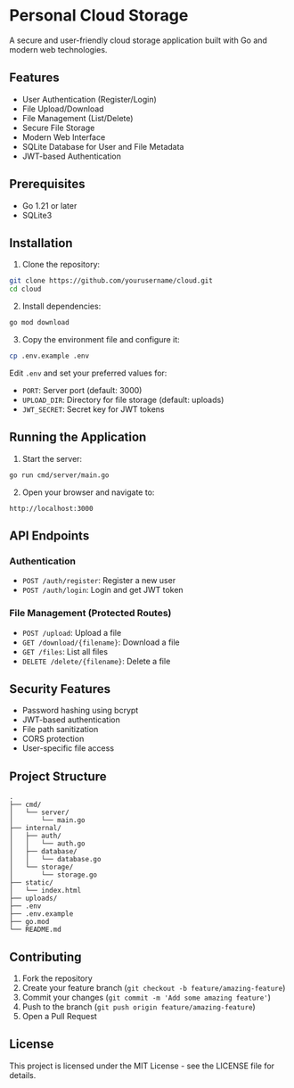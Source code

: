 # Personal Cloud Storage

A secure and user-friendly cloud storage application built with Go and modern web technologies.

## Features

- User Authentication (Register/Login)
- File Upload/Download
- File Management (List/Delete)
- Secure File Storage
- Modern Web Interface
- SQLite Database for User and File Metadata
- JWT-based Authentication

## Prerequisites

- Go 1.21 or later
- SQLite3

## Installation

1. Clone the repository:
```bash
git clone https://github.com/yourusername/cloud.git
cd cloud
```

2. Install dependencies:
```bash
go mod download
```

3. Copy the environment file and configure it:
```bash
cp .env.example .env
```

Edit `.env` and set your preferred values for:
- `PORT`: Server port (default: 3000)
- `UPLOAD_DIR`: Directory for file storage (default: uploads)
- `JWT_SECRET`: Secret key for JWT tokens

## Running the Application

1. Start the server:
```bash
go run cmd/server/main.go
```

2. Open your browser and navigate to:
```
http://localhost:3000
```

## API Endpoints

### Authentication
- `POST /auth/register`: Register a new user
- `POST /auth/login`: Login and get JWT token

### File Management (Protected Routes)
- `POST /upload`: Upload a file
- `GET /download/{filename}`: Download a file
- `GET /files`: List all files
- `DELETE /delete/{filename}`: Delete a file

## Security Features

- Password hashing using bcrypt
- JWT-based authentication
- File path sanitization
- CORS protection
- User-specific file access

## Project Structure

```
.
├── cmd/
│   └── server/
│       └── main.go
├── internal/
│   ├── auth/
│   │   └── auth.go
│   ├── database/
│   │   └── database.go
│   └── storage/
│       └── storage.go
├── static/
│   └── index.html
├── uploads/
├── .env
├── .env.example
├── go.mod
└── README.md
```

## Contributing

1. Fork the repository
2. Create your feature branch (`git checkout -b feature/amazing-feature`)
3. Commit your changes (`git commit -m 'Add some amazing feature'`)
4. Push to the branch (`git push origin feature/amazing-feature`)
5. Open a Pull Request

## License

This project is licensed under the MIT License - see the LICENSE file for details.
